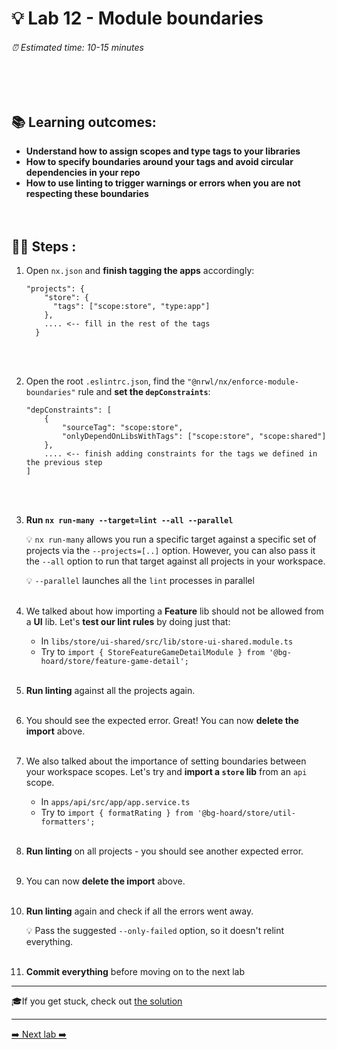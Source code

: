 # 💡 Lab 12 - Module boundaries

###### ⏰ Estimated time: 10-15 minutes
<br /><br />

## 📚 Learning outcomes:

- **Understand how to assign scopes and type tags to your libraries**
- **How to specify boundaries around your tags and avoid circular dependencies in your repo**
- **How to use linting to trigger warnings or errors when you are not respecting these boundaries**
<br /><br /><br />

## 🏋️‍♀️ Steps :

1. Open `nx.json` and **finish tagging the apps** accordingly:

    ```
    "projects": {
        "store": {
          "tags": ["scope:store", "type:app"]
        },
        .... <-- fill in the rest of the tags
      }
    ```
   <br /><br />
2. Open the root `.eslintrc.json`, find the `"@nrwl/nx/enforce-module-boundaries"` rule and **set the `depConstraints`**:

    ```
    "depConstraints": [
        {
            "sourceTag": "scope:store",
            "onlyDependOnLibsWithTags": ["scope:store", "scope:shared"]
        },
        .... <-- finish adding constraints for the tags we defined in the previous step
    ]
    ```
   <br /><br />

3. **Run `nx run-many --target=lint --all --parallel`**

    💡 `nx run-many` allows you run a specific target against a specific set of projects
    via the `--projects=[..]` option. However, you can also pass it the `--all` option
    to run that target against all projects in your workspace. 
    
    💡 `--parallel` launches all the `lint` processes in parallel
   <br /><br />

4. We talked about how importing a **Feature** lib should not be allowed from a
**UI** lib. Let's **test our lint rules** by doing just that:
    - In `libs/store/ui-shared/src/lib/store-ui-shared.module.ts`
    - Try to `import { StoreFeatureGameDetailModule } from '@bg-hoard/store/feature-game-detail';`
   <br /><br />

5. **Run linting** against all the projects again.
   <br /><br />
6. You should see the expected error. Great! You can now **delete the import** above.
   <br /><br />
7. We also talked about the importance of setting boundaries between your workspace scopes.
Let's try and **import a `store` lib** from an `api` scope.
    - In `apps/api/src/app/app.service.ts`
    - Try to `import { formatRating } from '@bg-hoard/store/util-formatters';`
   <br /><br />

8. **Run linting** on all projects - you should see another expected error.
   <br /><br />
9. You can now **delete the import** above.
   <br /><br />
10. **Run linting** again and check if all the errors went away.
    
    💡 Pass the suggested `--only-failed` option, so it doesn't relint everything.
   <br /><br />

11. **Commit everything** before moving on to the next lab


---

🎓If you get stuck, check out [the solution](SOLUTION.md)

---

[➡️ Next lab ➡️](../lab13/LAB.md)
